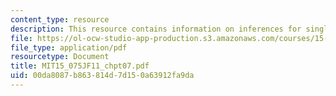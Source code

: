 ```yaml
---
content_type: resource
description: This resource contains information on inferences for single samples.
file: https://ol-ocw-studio-app-production.s3.amazonaws.com/courses/15-075j-statistical-thinking-and-data-analysis-fall-2011/00da8087b863814d7d150a63912fa9da_MIT15_075JF11_chpt07.pdf
file_type: application/pdf
resourcetype: Document
title: MIT15_075JF11_chpt07.pdf
uid: 00da8087-b863-814d-7d15-0a63912fa9da
---
```

